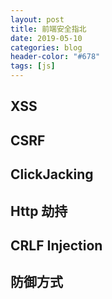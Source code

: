 ```yaml
---
layout: post
title: 前端安全指北
date: 2019-05-10
categories: blog
header-color: "#678"
tags: [js]
---
```


## XSS

## CSRF

## ClickJacking

## Http 劫持

## CRLF Injection

## 防御方式
